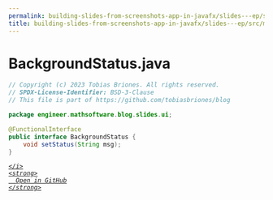 ```yaml
---
permalink: building-slides-from-screenshots-app-in-javafx/slides---ep/src/main/java/engineer/mathsoftware/blog/slides/ui/BackgroundStatus.java.html
title: building-slides-from-screenshots-app-in-javafx/slides---ep/src/main/java/engineer/mathsoftware/blog/slides/ui/BackgroundStatus.java
---
```


# BackgroundStatus.java
```java
// Copyright (c) 2023 Tobias Briones. All rights reserved.
// SPDX-License-Identifier: BSD-3-Clause
// This file is part of https://github.com/tobiasbriones/blog

package engineer.mathsoftware.blog.slides.ui;

@FunctionalInterface
public interface BackgroundStatus {
    void setStatus(String msg);
}

```
<div class="social open-gh-btn my-4">
  <a class="btn btn-github" href="https://github.com/tobiasbriones/blog/tree/main/swe/dev/java/javafx/drawing/productivity/building-slides-from-screenshots-app-in-javafx/slides---ep/src/main/java/engineer/mathsoftware/blog/slides/ui/BackgroundStatus.java" target="_blank">
    <i class="fab fa-github">
      
    </i>
    <strong>
      Open in GitHub
    </strong>
  </a>
</div>